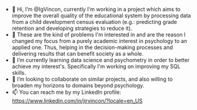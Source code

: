- 👋 Hi, I’m @IgVincon, currently I'm working in a project which aims to improve the overall quality of the educational system
by processing data from a child development census evaluation (e.g.: predicting grade retention and developing strategies to reduce it).
- 👀 These are the kind of problems I'm interested in and are the reason I changed my focus from a purely academic interest in psychology
to an applied one. Thus, helping in the decision-making processes and delivering results that can benefit society as a whole.
- 🌱 I’m currently learning data science and psychometry in order to better achieve my interest's. Specifically I'm working on improving my SQL skills.
- 💞️ I’m looking to collaborate on similar projects, and also willing to broaden my horizons to domains beyond psychology.
- 📫 You can reach me by my LinkedIn profile: https://www.linkedin.com/in/jirvincon/?locale=en_US

<!---
IgVincon/IgVincon is a ✨ special ✨ repository because its `README.md` (this file) appears on your GitHub profile.
You can click the Preview link to take a look at your changes.
--->
